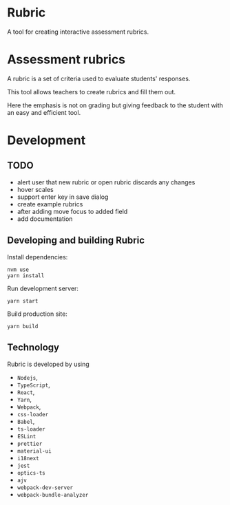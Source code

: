 # Rubric

A tool for creating interactive assessment rubrics.

# Assessment rubrics

A rubric is a set of criteria used to evaluate students' responses.

This tool allows teachers to create rubrics and fill them out.

Here the emphasis is not on grading but giving feedback to the student with
an easy and efficient tool.

# Development

## TODO

- alert user that new rubric or open rubric discards any changes
- hover scales
- support enter key in save dialog 
- create example rubrics
- after adding move focus to added field
- add documentation

## Developing and building Rubric

Install dependencies:

```
nvm use
yarn install
```

Run development server:

```
yarn start
```

Build production site:

```
yarn build
```

## Technology

Rubric is developed by using

- `Nodejs`,
- `TypeScript`,
- `React`,
- `Yarn`,
- `Webpack`,
- `css-loader`
- `Babel`,
- `ts-loader`
- `ESLint`
- `prettier`
- `material-ui`
- `i18next`
- `jest`
- `optics-ts`
- `ajv`
- `webpack-dev-server`
- `webpack-bundle-analyzer`
